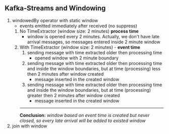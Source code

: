 Kafka-Streams and Windowing
--------------------

1. windowedBy operator with static window
    * events emitted immediately after received (no suppress)
    1. No TimeExtractor (window size: 2 minutes) **process time**
        * window is opened every 2 minutes. Actually, we don't have late arrival messages, so 
        messages entered inside 2 minute window
    1. With TimeExtractor (window size: 2 minutes) - **event time**
        1. sending message with time extracted older then processing time
            * opened window with 2 minute boundary
        1. sending message with time extracted older then processing time and inside the window boundaries, but at time (processing) less then 2 minutes after window created
            * message inserted in the created window
        1. sending message with time extracted older then processing time and inside the window boundaries, but at time (processing) greater then 2 minutes after window created
            * message inserted in the created window
        ---------------------------------------------
        **Conclusion:** _window based on event time is created but never closed, so every late arrival will be added to existed window_
1. join with window